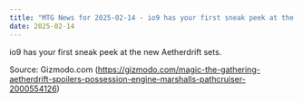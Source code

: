 ```yaml
---
title: "MTG News for 2025-02-14 - io9 has your first sneak peek at the new Aetherdri..."
date: 2025-02-14
---
```


io9 has your first sneak peek at the new Aetherdrift sets.

Source: Gizmodo.com (https://gizmodo.com/magic-the-gathering-aetherdrift-spoilers-possession-engine-marshalls-pathcruiser-2000554126)
